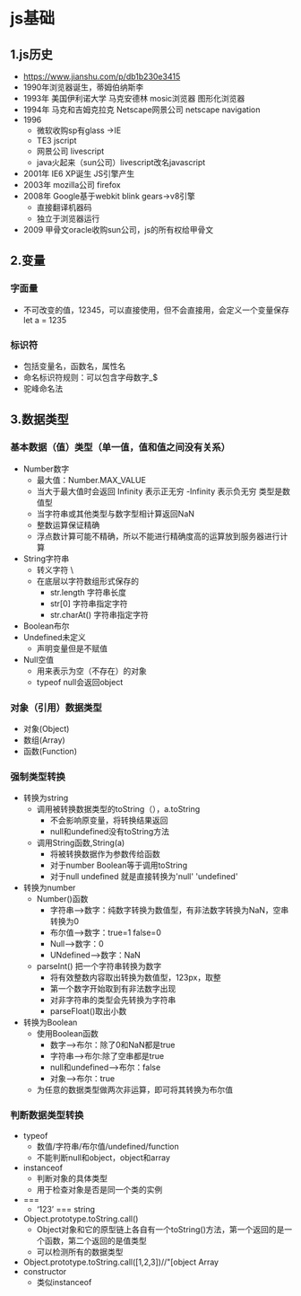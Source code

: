 # js基础
## 1.js历史
- https://www.jianshu.com/p/db1b230e3415
- 1990年浏览器诞生，蒂姆伯纳斯李
- 1993年  美国伊利诺大学 马克安德林  mosic浏览器  图形化浏览器
- 1994年  马克和吉姆克拉克   Netscape网景公司  netscape navigation
- 1996 
    - 微软收购sp有glass  ->IE
    - TE3  jscript
    - 网景公司  livescript
    - java火起来（sun公司）livescript改名javascript
- 2001年   IE6  XP诞生  JS引擎产生
- 2003年   mozilla公司  firefox
- 2008年  Google基于webkit blink gears->v8引擎
    - 直接翻译机器码
    - 独立于浏览器运行
- 2009  甲骨文oracle收购sun公司，js的所有权给甲骨文

## 2.变量
### 字面量
- 不可改变的值，12345，可以直接使用，但不会直接用，会定义一个变量保存 let a = 1235
### 标识符
- 包括变量名，函数名，属性名
- 命名标识符规则：可以包含字母数字_$
- 驼峰命名法

## 3.数据类型
### 基本数据（值）类型（单一值，值和值之间没有关系）
- Number数字
    - 最大值：Number.MAX_VALUE
    - 当大于最大值时会返回  Infinity 表示正无穷  -Infinity 表示负无穷  类型是数值型
    - 当字符串或其他类型与数字型相计算返回NaN
    - 整数运算保证精确
    - 浮点数计算可能不精确，所以不能进行精确度高的运算放到服务器进行计算
- String字符串
    - 转义字符 \
    - 在底层以字符数组形式保存的
        - str.length   字符串长度
        - str[0]   字符串指定字符
        - str.charAt()  字符串指定字符
- Boolean布尔
- Undefined未定义
    - 声明变量但是不赋值
- Null空值
    - 用来表示为空（不存在）的对象
    - typeof null会返回object

### 对象（引用）数据类型
- 对象(Object)
- 数组(Array)
- 函数(Function)
### 强制类型转换
- 转换为string
    - 调用被转换数据类型的toString（），a.toString
        - 不会影响原变量，将转换结果返回
        - null和undefined没有toString方法
    - 调用String函数,String(a)
        - 将被转换数据作为参数传给函数
        - 对于number Boolean等于调用toString
        - 对于null undefined 就是直接转换为'null'   'undefined'
- 转换为number
    - Number()函数
        - 字符串-->数字：纯数字转换为数值型，有非法数字转换为NaN，空串转换为0
        - 布尔值-->数字：true=1 false=0
        - Null-->数字：0
        - UNdefined-->数字：NaN
    - parseInt() 把一个字符串转换为数字
        - 将有效整数内容取出转换为数值型，123px，取整
        - 第一个数字开始取到有非法数字出现
        - 对非字符串的类型会先转换为字符串
        - parseFloat()取出小数
- 转换为Boolean
    - 使用Boolean函数
        - 数字-->布尔：除了0和NaN都是true
        - 字符串-->布尔:除了空串都是true
        - null和undefined-->布尔：false
        - 对象-->布尔：true
    - 为任意的数据类型做两次非运算，即可将其转换为布尔值

### 判断数据类型转换
- typeof
    - 数值/字符串/布尔值/undefined/function
    - 不能判断null和object，object和array
- instanceof
    - 判断对象的具体类型
    - 用于检查对象是否是同一个类的实例
- ===
    - ‘123’ === string 
- Object.prototype.toString.call()
    - Object对象和它的原型链上各自有一个toString()方法，第一个返回的是一个函数，第二个返回的是值类型
    - 可以检测所有的数据类型
- Object.prototype.toString.call([1,2,3])//"[object Array
- constructor
    - 类似instanceof

